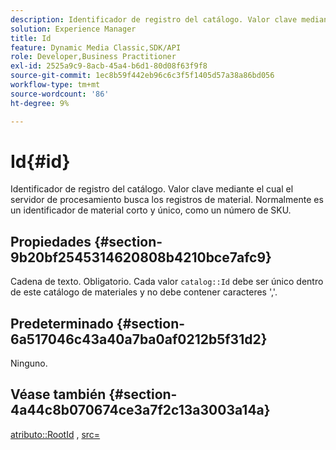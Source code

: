 ```yaml
---
description: Identificador de registro del catálogo. Valor clave mediante el cual el servidor de procesamiento busca los registros de material. Normalmente es un identificador de material corto y único, como un número de SKU.
solution: Experience Manager
title: Id
feature: Dynamic Media Classic,SDK/API
role: Developer,Business Practitioner
exl-id: 2525a9c9-8acb-45a4-b6d1-80d08f63f9f8
source-git-commit: 1ec8b59f442eb96c6c3f5f1405d57a38a86bd056
workflow-type: tm+mt
source-wordcount: '86'
ht-degree: 9%

---
```


# Id{#id}

Identificador de registro del catálogo. Valor clave mediante el cual el servidor de procesamiento busca los registros de material. Normalmente es un identificador de material corto y único, como un número de SKU.

## Propiedades {#section-9b20bf2545314620808b4210bce7afc9}

Cadena de texto. Obligatorio. Cada valor `catalog::Id` debe ser único dentro de este catálogo de materiales y no debe contener caracteres &#39;,&#39;.

## Predeterminado {#section-6a517046c43a40a7ba0af0212b5f31d2}

Ninguno.

## Véase también {#section-4a44c8b070674ce3a7f2c13a3003a14a}

[atributo::RootId](../../../../../ir-api/material-cat/image-rendering-api-ref/c-ir-material-catalog/c-ir-attributes-reference/r-ir-rootid.md#reference-54b42b7125824be593378c1accb70d5a) ,  [src=](../../../../../ir-api/http-protocol/image-rendering-api-ref/c-ir-http-protocol-ref/c-ir-http-protocol-command-reference/r-ir-src.md#reference-62c98abad22149d68d405ed6aaff8272)
